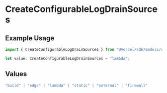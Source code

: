 # CreateConfigurableLogDrainSources

## Example Usage

```typescript
import { CreateConfigurableLogDrainSources } from "@vercel/sdk/models/createconfigurablelogdrainop.js";

let value: CreateConfigurableLogDrainSources = "lambda";
```

## Values

```typescript
"build" | "edge" | "lambda" | "static" | "external" | "firewall"
```